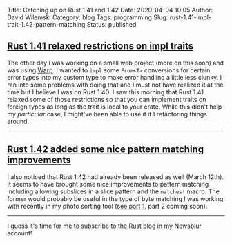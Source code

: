 Title: Catching up on Rust 1.41 and 1.42
Date: 2020-04-04 10:05
Author: David Wilemski
Category: blog
Tags: programming
Slug: rust-1.41-impl-trait-1.42-pattern-matching
Status: published

## [Rust 1.41 relaxed restrictions on impl traits](https://blog.rust-lang.org/2020/01/30/Rust-1.41.0.html#relaxed-restrictions-when-implementing-traits)

The other day I was working on a small web project (more on this soon) and was
using [Warp](https://crates.io/crates/warp/0.2.0). I wanted to `impl` some
`From<T>` conversions for certain error types into my custom type to make error
handling a little less clunky. I ran into some problems with doing that and I
must not have realized it at the time but I believe I was on Rust 1.40. I saw
this morning that Rust 1.41 relaxed some of those restrictions so that you can
implement traits on foreign types as long as the trait is local to your crate.
While this didn't help my _particular_ case, I might've been able to use it if
I refactoring things around.

---

## [Rust 1.42 added some nice pattern matching improvements](https://blog.rust-lang.org/2020/03/12/Rust-1.42.html)

I also noticed that Rust 1.42 had already been released as well (March 12th).
It seems to have brought some nice improvements to pattern matching including
allowing subslices in a slice pattern and the `matches!` macro. The former
would probably be useful in the type of byte matching I was working with
recently in my photo sorting tool ([see part 1](/photosort-part-1), part 2
coming soon).

---

I guess it's time for me to subscribe to the [Rust
blog](https://blog.rust-lang.org/) in my [Newsblur](https://newsblur.com/)
account!
